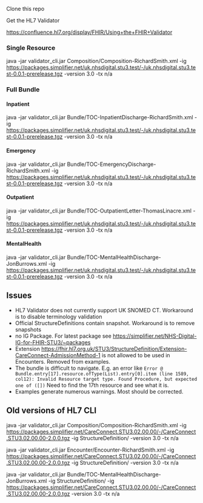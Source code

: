 Clone this repo

Get the HL7 Validator 

https://confluence.hl7.org/display/FHIR/Using+the+FHIR+Validator

### Single Resource 
java -jar validator_cli.jar Composition/Composition-RichardSmith.xml -ig https://packages.simplifier.net/uk.nhsdigital.stu3.test/-/uk.nhsdigital.stu3.test-0.0.1-prerelease.tgz -version 3.0 -tx n/a

### Full Bundle

#### Inpatient

java -jar validator_cli.jar Bundle/TOC-InpatientDischarge-RichardSmith.xml -ig https://packages.simplifier.net/uk.nhsdigital.stu3.test/-/uk.nhsdigital.stu3.test-0.0.1-prerelease.tgz -version 3.0 -tx n/a

#### Emergency
java -jar validator_cli.jar Bundle/TOC-EmergencyDischarge-RichardSmith.xml -ig https://packages.simplifier.net/uk.nhsdigital.stu3.test/-/uk.nhsdigital.stu3.test-0.0.1-prerelease.tgz -version 3.0 -tx n/a

#### Outpatient

java -jar validator_cli.jar Bundle/TOC-OutpatientLetter-ThomasLinacre.xml -ig https://packages.simplifier.net/uk.nhsdigital.stu3.test/-/uk.nhsdigital.stu3.test-0.0.1-prerelease.tgz -version 3.0 -tx n/a

#### MentalHealth

java -jar validator_cli.jar Bundle/TOC-MentalHealthDischarge-JonBurrows.xml -ig https://packages.simplifier.net/uk.nhsdigital.stu3.test/-/uk.nhsdigital.stu3.test-0.0.1-prerelease.tgz -version 3.0 -tx n/a

## Issues

- HL7 Validator does not currently support UK SNOMED CT. Workaround is to disable terminology validation
- Official StructureDefinitions contain snapshot. Workaround is to remove snapshots
- no IG Package. For latest package see https://simplifier.net/NHS-Digital-IG-for-FHIR-STU3/~packages
- Extension https://fhir.hl7.org.uk/STU3/StructureDefinition/Extension-CareConnect-AdmissionMethod-1 is not allowed to be used in Encounters. Removed from examples.
- The bundle is difficult to navigate. E.g. an error like `Error @ Bundle.entry[17].resource.ofType(List).entry[0].item (line 1589, col12): Invalid Resource target type. Found Procedure, but expected one of ([])` Need to find the 17th resource and see what it is.
- Examples generate numerous warnings. Most should be corrected.

## Old versions of HL7 CLI

java -jar validator_cli.jar Composition/Composition-RichardSmith.xml -ig https://packages.simplifier.net/CareConnect.STU3.02.00.00/-/CareConnect.STU3.02.00.00-2.0.0.tgz -ig StructureDefinition/ -version 3.0 -tx n/a

java -jar validator_cli.jar Encounter/Encounter-RichardSmith.xml -ig https://packages.simplifier.net/CareConnect.STU3.02.00.00/-/CareConnect.STU3.02.00.00-2.0.0.tgz -ig StructureDefinition/ -version 3.0 -tx n/a

java -jar validator_cli.jar Bundle/TOC-MentalHealthDischarge-JonBurrows.xml -ig StructureDefinition/ -ig 	https://packages.simplifier.net/CareConnect.STU3.02.00.00/-/CareConnect.STU3.02.00.00-2.0.0.tgz -version 3.0 -tx n/a
